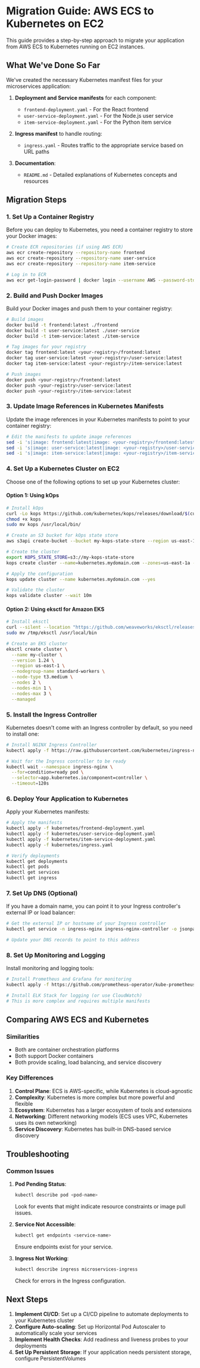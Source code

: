 # Migration Guide: AWS ECS to Kubernetes on EC2

This guide provides a step-by-step approach to migrate your application from AWS ECS to Kubernetes running on EC2 instances.

## What We've Done So Far

We've created the necessary Kubernetes manifest files for your microservices application:

1. **Deployment and Service manifests** for each component:
   - `frontend-deployment.yaml` - For the React frontend
   - `user-service-deployment.yaml` - For the Node.js user service
   - `item-service-deployment.yaml` - For the Python item service

2. **Ingress manifest** to handle routing:
   - `ingress.yaml` - Routes traffic to the appropriate service based on URL paths

3. **Documentation**:
   - `README.md` - Detailed explanations of Kubernetes concepts and resources

## Migration Steps

### 1. Set Up a Container Registry

Before you can deploy to Kubernetes, you need a container registry to store your Docker images:

```bash
# Create ECR repositories (if using AWS ECR)
aws ecr create-repository --repository-name frontend
aws ecr create-repository --repository-name user-service
aws ecr create-repository --repository-name item-service

# Log in to ECR
aws ecr get-login-password | docker login --username AWS --password-stdin <your-aws-account-id>.dkr.ecr.<region>.amazonaws.com
```

### 2. Build and Push Docker Images

Build your Docker images and push them to your container registry:

```bash
# Build images
docker build -t frontend:latest ./frontend
docker build -t user-service:latest ./user-service
docker build -t item-service:latest ./item-service

# Tag images for your registry
docker tag frontend:latest <your-registry>/frontend:latest
docker tag user-service:latest <your-registry>/user-service:latest
docker tag item-service:latest <your-registry>/item-service:latest

# Push images
docker push <your-registry>/frontend:latest
docker push <your-registry>/user-service:latest
docker push <your-registry>/item-service:latest
```

### 3. Update Image References in Kubernetes Manifests

Update the image references in your Kubernetes manifests to point to your container registry:

```bash
# Edit the manifests to update image references
sed -i 's|image: frontend:latest|image: <your-registry>/frontend:latest|g' kubernetes/frontend-deployment.yaml
sed -i 's|image: user-service:latest|image: <your-registry>/user-service:latest|g' kubernetes/user-service-deployment.yaml
sed -i 's|image: item-service:latest|image: <your-registry>/item-service:latest|g' kubernetes/item-service-deployment.yaml
```

### 4. Set Up a Kubernetes Cluster on EC2

Choose one of the following options to set up your Kubernetes cluster:

#### Option 1: Using kOps

```bash
# Install kOps
curl -Lo kops https://github.com/kubernetes/kops/releases/download/$(curl -s https://api.github.com/repos/kubernetes/kops/releases/latest | grep tag_name | cut -d '"' -f 4)/kops-linux-amd64
chmod +x kops
sudo mv kops /usr/local/bin/

# Create an S3 bucket for kOps state store
aws s3api create-bucket --bucket my-kops-state-store --region us-east-1

# Create the cluster
export KOPS_STATE_STORE=s3://my-kops-state-store
kops create cluster --name=kubernetes.mydomain.com --zones=us-east-1a --master-size=t3.medium --node-size=t3.medium --node-count=2

# Apply the configuration
kops update cluster --name kubernetes.mydomain.com --yes

# Validate the cluster
kops validate cluster --wait 10m
```

#### Option 2: Using eksctl for Amazon EKS

```bash
# Install eksctl
curl --silent --location "https://github.com/weaveworks/eksctl/releases/latest/download/eksctl_$(uname -s)_amd64.tar.gz" | tar xz -C /tmp
sudo mv /tmp/eksctl /usr/local/bin

# Create an EKS cluster
eksctl create cluster \
  --name my-cluster \
  --version 1.24 \
  --region us-east-1 \
  --nodegroup-name standard-workers \
  --node-type t3.medium \
  --nodes 2 \
  --nodes-min 1 \
  --nodes-max 3 \
  --managed
```

### 5. Install the Ingress Controller

Kubernetes doesn't come with an Ingress controller by default, so you need to install one:

```bash
# Install NGINX Ingress Controller
kubectl apply -f https://raw.githubusercontent.com/kubernetes/ingress-nginx/controller-v1.8.2/deploy/static/provider/cloud/deploy.yaml

# Wait for the Ingress controller to be ready
kubectl wait --namespace ingress-nginx \
  --for=condition=ready pod \
  --selector=app.kubernetes.io/component=controller \
  --timeout=120s
```

### 6. Deploy Your Application to Kubernetes

Apply your Kubernetes manifests:

```bash
# Apply the manifests
kubectl apply -f kubernetes/frontend-deployment.yaml
kubectl apply -f kubernetes/user-service-deployment.yaml
kubectl apply -f kubernetes/item-service-deployment.yaml
kubectl apply -f kubernetes/ingress.yaml

# Verify deployments
kubectl get deployments
kubectl get pods
kubectl get services
kubectl get ingress
```

### 7. Set Up DNS (Optional)

If you have a domain name, you can point it to your Ingress controller's external IP or load balancer:

```bash
# Get the external IP or hostname of your Ingress controller
kubectl get service -n ingress-nginx ingress-nginx-controller -o jsonpath='{.status.loadBalancer.ingress[0].hostname}'

# Update your DNS records to point to this address
```

### 8. Set Up Monitoring and Logging

Install monitoring and logging tools:

```bash
# Install Prometheus and Grafana for monitoring
kubectl apply -f https://github.com/prometheus-operator/kube-prometheus/tree/main/manifests

# Install ELK Stack for logging (or use CloudWatch)
# This is more complex and requires multiple manifests
```

## Comparing AWS ECS and Kubernetes

### Similarities
- Both are container orchestration platforms
- Both support Docker containers
- Both provide scaling, load balancing, and service discovery

### Key Differences
1. **Control Plane**: ECS is AWS-specific, while Kubernetes is cloud-agnostic
2. **Complexity**: Kubernetes is more complex but more powerful and flexible
3. **Ecosystem**: Kubernetes has a larger ecosystem of tools and extensions
4. **Networking**: Different networking models (ECS uses VPC, Kubernetes uses its own networking)
5. **Service Discovery**: Kubernetes has built-in DNS-based service discovery

## Troubleshooting

### Common Issues

1. **Pod Pending Status**:
   ```bash
   kubectl describe pod <pod-name>
   ```
   Look for events that might indicate resource constraints or image pull issues.

2. **Service Not Accessible**:
   ```bash
   kubectl get endpoints <service-name>
   ```
   Ensure endpoints exist for your service.

3. **Ingress Not Working**:
   ```bash
   kubectl describe ingress microservices-ingress
   ```
   Check for errors in the Ingress configuration.

## Next Steps

1. **Implement CI/CD**: Set up a CI/CD pipeline to automate deployments to your Kubernetes cluster
2. **Configure Auto-scaling**: Set up Horizontal Pod Autoscaler to automatically scale your services
3. **Implement Health Checks**: Add readiness and liveness probes to your deployments
4. **Set Up Persistent Storage**: If your application needs persistent storage, configure PersistentVolumes
